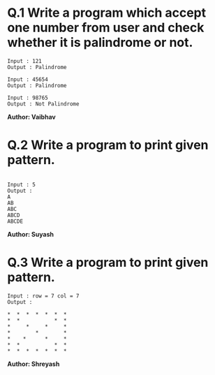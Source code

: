 
# Q.1 Write a program which accept one number from user and check whether it is palindrome or not.
```
Input : 121
Output : Palindrome

Input : 45654
Output : Palindrome

Input : 98765
Output : Not Palindrome
```
**Author: Vaibhav**

# Q.2 Write a program to print given pattern.
```

Input : 5
Output :
A
AB
ABC
ABCD
ABCDE

```

**Author: Suyash**

# Q.3 Write a program to print given pattern.
```
Input : row = 7 col = 7
Output :

*  *  *  *  *  *  *
*  *           *  *
*     *     *     *
*        *        *
*    *      *     *
*  *           *  *
*  *  *  *  *  *  *
```
**Author: Shreyash**
